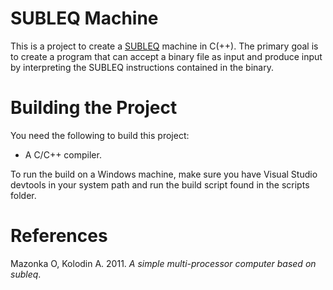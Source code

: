 SUBLEQ Machine
==============

This is a project to create a
[SUBLEQ](https://en.wikipedia.org/wiki/One_instruction_set_computer#Subtract_and_branch_if_less_than_or_equal_to_zero)
machine in C(++). The primary goal is to create a program that can accept a
binary file as input and produce input by interpreting the SUBLEQ instructions
contained in the binary.

# Building the Project

You need the following to build this project:
 -  A C/C++ compiler.

To run the build on a Windows machine, make sure you have Visual Studio
devtools in your system path and run the build script found in the scripts
folder.

# References

Mazonka O, Kolodin A. 2011. _A simple multi-processor computer based on
subleq_.
